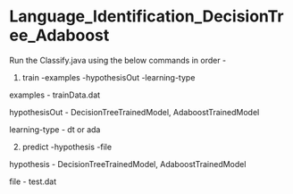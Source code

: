 # Language_Identification_DecisionTree_Adaboost

Run the Classify.java using the below commands in order -

1) train -examples -hypothesisOut -learning-type

examples - trainData.dat

hypothesisOut - DecisionTreeTrainedModel, AdaboostTrainedModel

learning-type - dt or ada

2) predict -hypothesis -file

hypothesis - DecisionTreeTrainedModel, AdaboostTrainedModel

file - test.dat  

